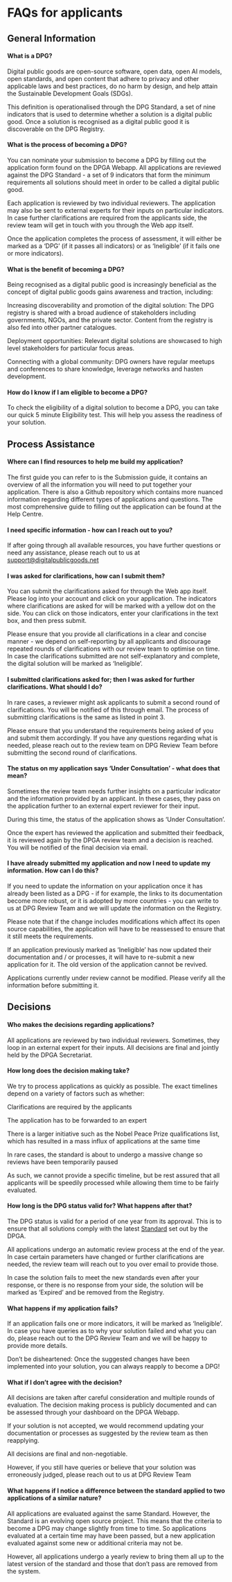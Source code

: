 <h1> FAQs for applicants </h1> 

<h2> General Information </h2>


<h4> What is a DPG? </h4>

Digital public goods are open-source software, open data, open AI models, open standards, and open content that adhere to privacy and other applicable laws and best practices, do no harm by design, and help attain the Sustainable Development Goals (SDGs). 

This definition is operationalised through the DPG Standard, a set of nine indicators that is used to determine whether a solution is a digital public good. Once a solution is recognised as a digital public good it is discoverable on the DPG Registry.


<h4> What is the process of becoming a DPG? </h4>

You can nominate your submission to become a DPG by filling out the application form found on the DPGA Webapp. All applications are reviewed against the DPG Standard - a set of 9 indicators that form the minimum requirements all solutions should meet in order to be called a digital public good. 

Each application is reviewed by two individual reviewers. The application may also be sent to external experts for their inputs on particular indicators. In case further clarifications are required from the applicants side, the review team will get in touch with you through the Web app itself. 

Once the application completes the process of assessment, it will either be marked as a ‘DPG’ (if it passes all indicators) or as ‘Ineligible’ (if it fails one or more indicators). 
 

<h4> What is the benefit of becoming a DPG? </h4>

Being recognised as a digital public good is increasingly beneficial as the concept of digital public goods gains awareness and traction, including: 

Increasing discoverability and promotion of the digital solution: The DPG registry is shared with a broad audience of stakeholders including governments, NGOs, and the private sector. Content from the registry is also fed into other partner catalogues. 

Deployment opportunities: Relevant digital solutions are showcased to high level stakeholders for particular focus areas. 

Connecting with a global community: DPG owners have regular meetups and conferences to share knowledge, leverage networks and hasten development. 



<h4> How do I know if I am eligible to become a DPG?</h4>

To check the eligibility of a digital solution to become a DPG, you can take our quick 5 minute Eligibility test. This will help you assess the readiness of your solution. 


<h2> Process Assistance</h2>


<h4> Where can I find resources to help me build my application?</h4>

The first guide you can refer to is the Submission guide, it contains an overview of all the information you will need to put together your application. There is also a Github repository which contains more nuanced information regarding different types of applications and questions. The most comprehensive guide to filling out the application can be found at the Help Centre. 


<h4> I need specific information - how can I reach out to you? </h4>

If after going through all available resources, you have further questions or need any assistance, please reach out to us at support@digitalpublicgoods.net


<h4> I was asked for clarifications, how can I submit them? </h4>

You can submit the clarifications asked for through the Web app itself. Please log into your account and click on your application. The indicators where clarifications are asked for will be marked with a yellow dot on the side. You can click on those indicators, enter your clarifications in the text box, and then press submit. 

Please ensure that you provide all clarifications in a clear and concise manner - we depend on self-reporting by all applicants and discourage repeated rounds of clarifications with our review team to optimise on time. In case the clarifications submitted are not self-explanatory and complete, the digital solution will be marked as ‘Ineligible’. 


<h4>I submitted clarifications asked for; then I was asked for further clarifications. What should I do? </h4>

In rare cases, a reviewer might ask applicants to submit a second round of clarifications. You will be notified of this through email. The process of submitting clarifications is the same as listed in point 3. 

Please ensure that you understand the requirements being asked of you and submit them accordingly. If you have any questions regarding what is needed, please reach out to the review team on DPG Review Team before submitting the second round of clarifications. 


<h4>The status on my application says ‘Under Consultation’ - what does that mean? </h4>

Sometimes the review team needs further insights on a particular indicator and the information provided by an applicant. In these cases, they pass on the application further to an external expert reviewer for their input. 

During this time, the status of the application shows as ‘Under Consultation’. 

Once the expert has reviewed the application and submitted their feedback, it is reviewed again by the DPGA review team and a decision is reached. You will be notified of the final decision via email. 


<h4> I have already submitted my application and now I need to update my information. How can I do this? </h4>

If you need to update the information on your application once it has already been listed as a DPG - if for example, the links to its documentation become more robust, or it is adopted by more countries - you can write to us at DPG Review Team and we will update the information on the Registry. 

Please note that if the change includes modifications which affect its open source capabilities, the application will have to be reassessed to ensure that it still meets the requirements. 

If an application previously marked as ‘Ineligible’ has now updated their documentation and / or processes, it will have to re-submit a new application for it. The old version of the application cannot be revived. 

Applications currently under review cannot be modified. Please verify all the information before submitting it. 


<h2>Decisions</h2>


<h4>Who makes the decisions regarding applications? </h4>

All applications are reviewed by two individual reviewers. Sometimes, they loop in an external expert for their inputs. All decisions are final and jointly held by the DPGA Secretariat. 


<h4>How long does the decision making take? </h4>

We try to process applications as quickly as possible. The exact timelines depend on a variety of factors such as whether: 

Clarifications are required by the applicants 

The application has to be forwarded to an expert 

There is a larger initiative such as the Nobel Peace Prize qualifications list, which has resulted in a mass influx of applications at the same time 

In rare cases, the standard is about to undergo a massive change so reviews have been temporarily paused

As such, we cannot provide a specific timeline, but be rest assured that all applicants will be speedily processed while allowing them time to be fairly evaluated. 


<h4>How long is the DPG status valid for? What happens after that? </h4>

The DPG status is valid for a period of one year from its approval. This is to ensure that all solutions comply with the latest <a href="https://digitalpublicgoods.net/standard/">Standard</a> set out by the DPGA. 

All applications undergo an automatic review process at the end of the year. In case certain parameters have changed or further clarifications are needed, the review team will reach out to you over email to provide those. 

In case the solution fails to meet the new standards even after your response, or there is no response from your side, the solution will be marked as ‘Expired’ and be removed from the Registry.


<h4>What happens if my application fails? </h4>

If an application fails one or more indicators, it will be marked as ‘Ineligible’. In case you have queries as to why your solution failed and what you can do, please reach out to the  DPG Review Team and we will be happy to provide more details. 

Don’t be disheartened: Once the suggested changes have been implemented into your solution, you can always reapply to become a DPG!  


<h4>What if I don’t agree with the decision? </h4>

All decisions are taken after careful consideration and multiple rounds of evaluation. The decision making process is publicly documented and can be assessed through your dashboard on the DPGA Webapp. 

If your solution is not accepted, we would recommend updating your documentation or processes as suggested by the review team as then reapplying. 

All decisions are final and non-negotiable. 

However, if you still have queries or believe that your solution was erroneously judged, please reach out to us at DPG Review Team


<h4>What happens if I notice a difference between the standard applied to two applications of a similar nature? </h4>

All applications are evaluated against the same Standard. However, the Standard is an evolving open source project. This means that the criteria to become a DPG may change slightly from time to time. So applications evaluated at a certain time may have been passed, but a new application evaluated against some new or additional criteria may not be. 

However, all applications undergo a yearly review to bring them all up to the latest version of the standard and those that don’t pass are removed from the system. 
